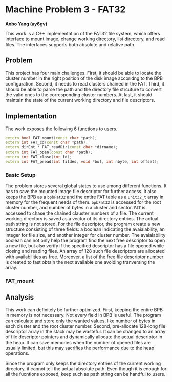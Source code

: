 # Machine Problem 3 - FAT32

**Aobo Yang (ay6gv)**

This work is a C++ implementation of the FAT32 file system, which offers interface to mount image, change working directory, list directory, and read files. The interfaces supports both absolute and relative path.

## Problem

This project has four main challenges. First, it should be able to locate the cluster number in the right position of the disk image accoridng to the BPB configuration. Second, it needs to read clusters chained in the FAT. Third, it should be able to parse the path and the directory file strcuture to convert the valid ones to the corresponding cluster numbers. At last, it should maintain the state of the current working directory and file descriptors.

## Implementation

The work exposes the following 6 functions to users.

```c++
extern bool FAT_mount(const char *path);
extern int FAT_cd(const char *path);
extern dirEnt * FAT_readDir(const char *dirname);
extern int FAT_open(const char *path);
extern int FAT_close(int fd);
extern int FAT_pread(int fildes, void *buf, int nbyte, int offset);
```

### Basic Setup

The problem stores several global states to use among different functions. It has to save the mounted image file descriptor for further access. It also keeps the BPB as a `bpbFat32` and the entire FAT table as a `unit32_t` array in memory for the frequent needs of them. `bpbFat32` is accessed for the root cluster number, and number of bytes in a cluster and sector. `FAT` is accessed to chase the chained clauster numbers of a file. The current working directory is saved as a vector of its directory entries. The actual path string is not stored. For the file descriptor, the program create a new structure consisting of three fields: a boolean indicating the avaialability, an integer for file size, and another integer for cluster number. The avaialability boolean can not only help the program find the next free descriptor to open a new file, but also verify if the specified descriptor has a  file opened while closing and reading files. An array of 128 such file descriptors are allocated with availabilities as free. Moreover, a list of the free file descriptor number is created to fast obtain the next available one avoiding tranversing the array.

### FAT_mount




## Analysis

This work can definitely be further optimized. First, keeping the entire BPB in memory is not necessary. Not every field in BPB is useful. The program can calculate and store only the wanted values, like number of bytes in each cluster and the root cluster number. Second, pre-allocate 128-long file descriptor array in the stack may be wasteful. It can be changed to an array of file descriptor pointers and dynamically allocate the actual descriptor in the heap. It can save memories when the number of opened files are usually limited, but this may sacrifies the performance due to the heap operations.

Since the program only keeps the directory entries of the current working directory, it cannot tell the actual absolute path. Even though it is enough for all the fucntions exposed, keep such as path string can be handful to users.
